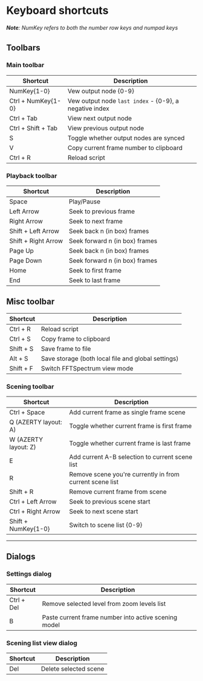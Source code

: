 # Keyboard shortcuts

###### **Note**: NumKey refers to both the number row keys and numpad keys


## Toolbars



### Main toolbar

| Shortcut           | Description                                            |
| ------------------ | ------------------------------------------------------ |
| NumKey{1-0}        | Vew output node {0-9}                                  |
| Ctrl + NumKey{1-0} | Vew output node `last index` - {0-9}, a negative index |
| Ctrl + Tab         | View next output node                                  |
| Ctrl + Shift + Tab | View previous output node                              |
| S                  | Toggle whether output nodes are synced                 |
| V                  | Copy current frame number to clipboard                 |
| Ctrl + R           | Reload script                                          |



### Playback toolbar

| Shortcut            | Description                    |
| ------------------- | ------------------------------ |
| Space               | Play/Pause                     |
| Left Arrow          | Seek to previous frame         |
| Right Arrow         | Seek to next frame             |
| Shift + Left Arrow  | Seek back n (in box) frames    |
| Shift + Right Arrow | Seek forward n (in box) frames |
| Page Up             | Seek back n (in box) frames    |
| Page Down           | Seek forward n (in box) frames |
| Home                | Seek to first frame            |
| End                 | Seek to last frame             |



## Misc toolbar

| Shortcut  | Description                                        |
| --------- | -------------------------------------------------- |
| Ctrl + R  | Reload script                                      |
| Ctrl + S  | Copy frame to clipboard                            |
| Shift + S | Save frame to file                                 |
| Alt + S   | Save storage (both local file and global settings) |
| Shift + F | Switch FFTSpectrum view mode                       |



### Scening toolbar

| Shortcut             | Description                                              |
| -------------------- | -------------------------------------------------------- |
| Ctrl + Space         | Add current frame as single frame scene                  |
| Q (AZERTY layout: A) | Toggle whether current frame is first frame              |
| W (AZERTY layout: Z) | Toggle whether current frame is last frame               |
| E                    | Add current A-B selection to current scene list          |
| R                    | Remove scene you're currently in from current scene list |
| Shift + R            | Remove current frame from scene                          |
| Ctrl + Left Arrow    | Seek to previous scene start                             |
| Ctrl + Right Arrow   | Seek to next scene start                                 |
| Shift + NumKey{1-0}  | Switch to scene list {0-9}                               |



----
## Dialogs



### Settings dialog

| Shortcut   | Description                                              |
| ---------- | -------------------------------------------------------- |
| Ctrl + Del | Remove selected level from zoom levels list              |
| B          | Paste current frame number into active scening model     |



### Scening list view dialog

| Shortcut | Description           |
| -------- | --------------------- |
| Del      | Delete selected scene |
